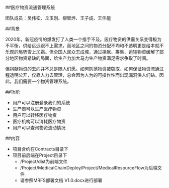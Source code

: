 
##医疗物资流通管理系统

团队成员：吴伟松、丘玉刚、柳智烨、王子成、王伟能

##背景

2020年，新冠疫情的爆发打了人类一个措手不及。医疗物资的供需关系变得极为不平衡，供给远远跟不上需求，而地区之间的物资分配不均和不透明更是给本就不乐观的局势雪上加霜。但全国人民众志成城，通过捐献、筹集、运输物资缓解了部分地区物资紧缺的局面，给生产力加大马力生产物资满足需求争取了时间。

但捐献物资的去向并不总是随人们愿。如何防范物资被窃取，如何保证物资流通过程透明公开，仅靠人力去管理，总会因为人为的可操作性而出现漏洞供人们钻。因此，我们需要一个物资管理系统。

##功能

* 用户可以注册登录我们的系统
* 生产商可以生产医疗物资
* 用户可以转移医疗物资
* 医疗机构可以消耗医疗物资
* 用户可以查询物资流动情况

##内容
* 项目合约在Contracts目录下
* 项目前后端在Project目录下
    *  /Project/dist为前端文件
    *  /Project/MedicalChainDeploy/Project/MedicalResourceFlow为后端文件
    *  请参照MRFS部署文档 V1.0.docx进行部署